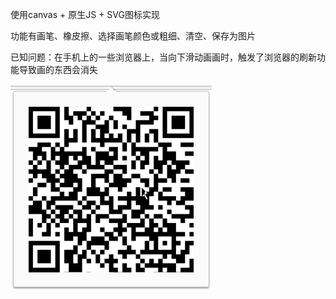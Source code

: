使用canvas + 原生JS + SVG图标实现

功能有画笔、橡皮擦、选择画笔颜色或粗细、清空、保存为图片

已知问题：在手机上的一些浏览器上，当向下滑动画画时，触发了浏览器的刷新功能导致画的东西会消失

![二维码](https://github.com/Kongzq/canvas-demo/blob/master/QR%20Code.png)
